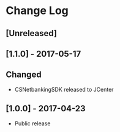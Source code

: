 # Change Log

## [Unreleased]

## [1.1.0] - 2017-05-17

## Changed

- CSNetbankingSDK released to JCenter

## [1.0.0] - 2017-04-23

- Public release
